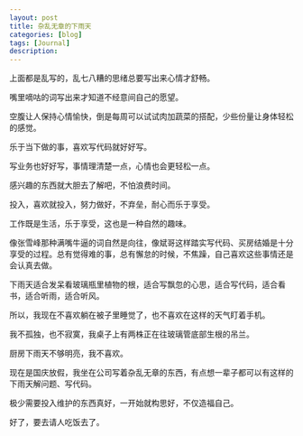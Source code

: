 ```yaml
---
layout: post
title: 杂乱无章的下雨天
categories: [blog]
tags: [Journal]
description: 
---
```


上面都是乱写的，乱七八糟的思绪总要写出来心情才舒畅。

嘴里嘀咕的词写出来才知道不经意间自己的愿望。

空腹让人保持心情愉快，倒是每周可以试试肉加蔬菜的搭配，少些份量让身体轻松的感觉。


乐于当下做的事，喜欢写代码就好好写。

写业务也好好写，事情理清楚一点，心情也会更轻松一点。

感兴趣的东西就大胆去了解吧，不怕浪费时间。

投入，喜欢就投入，努力做好，不弃垒，耐心而乐于享受。

工作既是生活，乐于享受，这也是一种自然的趣味。

像张雪峰那种满嘴牛逼的词自然是向往，像斌哥这样踏实写代码、买房结婚是十分享受的过程。总有觉得难的事，总有懈怠的时候，不焦躁，自己喜欢这些事情还是会认真去做。



下雨天适合发呆看玻璃瓶里植物的根，适合写飘忽的心思，适合写代码，适合看书，适合听雨，适合听风。

所以，我现在不喜欢躺在被子里睡觉了，也不喜欢在这样的天气盯着手机。

我不孤独，也不寂寞，我桌子上有两株正在往玻璃管底部生根的吊兰。

厨房下雨天不够明亮，我不喜欢。

现在是国庆放假，我坐在公司写着杂乱无章的东西，有点想一辈子都可以有这样的下雨天解问题、写代码。

极少需要投入维护的东西真好，一开始就构思好，不仅造福自己。

好了，要去请人吃饭去了。